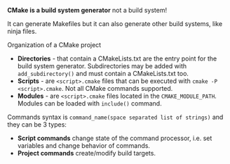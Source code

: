 **CMake is a build system generator** not a build system!

It can generate Makefiles but it can also generate other build systems, like ninja files.

Organization of a CMake project

* **Directories** - that contain a CMakeLists.txt are the entry point for the build system generator. Subdirectories may be added with `add_subdirectory()` and must contain a CMakeLists.txt too.
* **Scripts** - are `<script>.cmake` files that can be executed with `cmake -P <script>.cmake`. Not all CMake commands supported.
* **Modules** - are `<script>.cmake` files located in the `CMAKE_MODULE_PATH`. Modules can be loaded with `include()` command.

Commands syntax is `command_name(space separated list of strings)` and they can be 3 types:
* **Script commands** change state of the command processor, i.e. set variables and change behavior of commands.
* **Project commands** create/modify build targets.
